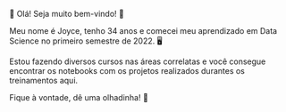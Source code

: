 👋 Olá! Seja muito bem-vindo! 👋

Meu nome é Joyce, tenho 34 anos e comecei meu aprendizado em Data Science no primeiro semestre de 2022. 🖥

Estou fazendo diversos cursos nas áreas correlatas e você consegue encontrar os notebooks com os projetos realizados durantes os treinamentos aqui.

Fique à vontade, dê uma olhadinha! 👀



<!---
joy09x/joy09x is a ✨ special ✨ repository because its `README.md` (this file) appears on your GitHub profile.
You can click the Preview link to take a look at your changes.
--->
